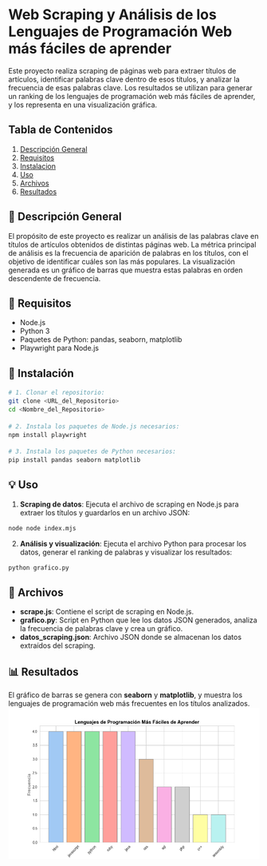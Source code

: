 # Web Scraping y Análisis de los Lenguajes de Programación Web más fáciles de aprender
Este proyecto realiza scraping de páginas web para extraer títulos de artículos, identificar palabras clave dentro de esos títulos, y analizar la frecuencia de esas palabras clave. Los resultados se utilizan para generar un ranking de los lenguajes de programación web más fáciles de aprender, y los representa en una visualización gráfica.

## Tabla de Contenidos
1. [Descripción General](#descripción)
2. [Requisitos](#requisitos)
3. [Instalacion](#instalacion)
4. [Uso](#uso)
5. [Archivos](#archivos)
6. [Resultados](#resultados)

## 📄 Descripción General
El propósito de este proyecto es realizar un análisis de las palabras clave en títulos de artículos obtenidos de distintas páginas web. La métrica principal de análisis es la frecuencia de aparición de palabras en los títulos, con el objetivo de identificar cuáles son las más populares. La visualización generada es un gráfico de barras que muestra estas palabras en orden descendente de frecuencia. 

## 🔔 Requisitos
- Node.js
- Python 3
- Paquetes de Python: pandas, seaborn, matplotlib
- Playwright para Node.js

## 🚀 Instalación 

```bash
# 1. Clonar el repositorio:
git clone <URL_del_Repositorio>
cd <Nombre_del_Repositorio>

# 2. Instala los paquetes de Node.js necesarios:
npm install playwright

# 3. Instala los paquetes de Python necesarios:
pip install pandas seaborn matplotlib

```
## 💡 Uso

1. **Scraping de datos**: Ejecuta el archivo de scraping en Node.js para extraer los títulos y guardarlos en un archivo JSON:

```bash
node node index.mjs

```
2. **Análisis y visualización**: Ejecuta el archivo Python para procesar los datos, generar el ranking de palabras y visualizar los resultados:

```bash
python grafico.py

```
## 📁 Archivos

- **scrape.js**: Contiene el script de scraping en Node.js.
- **grafico.py**: Script en Python que lee los datos JSON generados, analiza la frecuencia de palabras clave y crea un gráfico.
- **datos_scraping.json**: Archivo JSON donde se almacenan los datos extraídos del scraping.

## 📊 Resultados

El gráfico de barras se genera con **seaborn** y **matplotlib**, y muestra los lenguajes de programación web más frecuentes en los títulos analizados.
![Resultados](https://github.com/priscilapenela/Proyecto_WS/raw/master/images/resultados.png)
